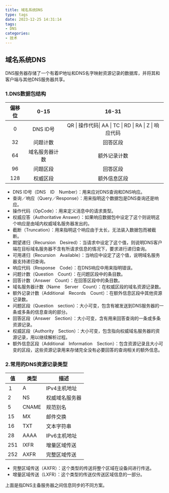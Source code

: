 ```yaml
---
title: 域名系统DNS
type: tags
date: 2023-12-25 14:31:14
tags:
- DNS
categories:
- 技术
---
```


## 域名系统DNS

DNS服务器存储了一个有着IP地址和DNS名字映射资源记录的数据库，并将其和客户端与其他DNS服务器共享。

### 1.DNS数据包结构

| 偏移位 |      0-15      |                         16-31                          |
| :----: | :------------: | :----------------------------------------------------: |
|   0    |    DNS ID号    | QR \| 操作代码\| AA \| TC \| RD \| RA \| Z \| 响应代码 |
|   32   |    问题计数    |                        回答区段                        |
|   64   | 域名服务器计数 |                      额外记录计数                      |
|   96   |    问题区段    |                        回答区段                        |
|  128   |    权威区段    |                      额外信息区段                      |

- DNS ID号（DNS　ID　Number）：用来应对DNS查询和DNS响应。
- 查询／响应（Query／Response）：用来指明这个数据包是DNS查询还是响应。
- 操作代码（OpCode）：用来定义消息中的请求类型。
- 权威应答（Authoritative Answer）：如果响应数据包中设定了这个则说明这个响应是由域内权威域名服务器发出的。
- 截断（Truncation）：用来指明这个响应由于太长，无法装入数据包而被截断。
- 期望递归（Recursion　Desired）：当请求中设定了这个值，则说明DNS客户端在目标域名服务器不含有所请求信息的情况下，要求进行递归查询。
- 可用递归（Recursion　Available）：当响应中设定了这个值，说明域名服务器支持递归查询。
- 响应代码（Response　Code）：在DNS响应中用来指明错误。
- 问题计数（Question　Count）：在问题区段中的条目数。
- 回答计数（Answer　Count）：在回答区段中的条目数。
- 域名服务器计数（Name　Server　Count）：在权威区段的域名资源记录数。
- 额外记录计数（Additional　Records　Count）：在额外信息区段中其他资源记录数。
- 问题区段（Question　section）：大小可变，包含有被发送到DNS服务器的一条或多条的信息查询的部分。
- 回答区段（Answer　Section）：大小可变，含有用来回答查询的一条或多条资源记录。
- 权威区段（Authority　Section）：大小可变，包含指向权威域名服务器的资源记录，用以继续解析过程。
- 额外信息区段（Additional　Information　Section）：包含资源记录且大小可变的区段，这些资源记录用来存储完全没有必要回答的查询相关的额外信息。

### 2.常用的DNS资源记录类型

| 值   | 类型  | 描述           |
| ---- | ----- | -------------- |
| １   | A     | IPv4主机地址   |
| 2    | NS    | 权威域名服务器 |
| 5    | CNAME | 规范别名       |
| 15   | MX    | 邮件交换       |
| 16   | TXT   | 文本字符串     |
| 28   | AAAA  | IPv6主机地址   |
| 251  | IXFR  | 增量区域传送   |
| 252  | AXFR  | 完整区域传送   |

- 完整区域传送（AXFR）：这个类型的传送将整个区域在设备间进行传送。
- 增量区域传送（LXFR）：这个类型的传送仅传送区域信息的一部分。

上面是指DNS主备服务器之间信息同步的不同方案。
